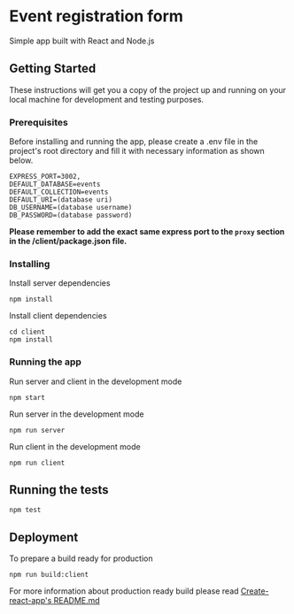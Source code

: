 # Event registration form

Simple app built with React and Node.js

## Getting Started

These instructions will get you a copy of the project up and running on your local machine for development and testing purposes.

### Prerequisites

Before installing and running the app, please create a .env file in the project's root directory and fill it with necessary information as shown below.

```
EXPRESS_PORT=3002,
DEFAULT_DATABASE=events
DEFAULT_COLLECTION=events
DEFAULT_URI=(database uri)
DB_USERNAME=(database username)
DB_PASSWORD=(database password)
```

**Please remember to add the exact same express port to the `proxy` section in the /client/package.json file.**

### Installing

Install server dependencies

```
npm install
```

Install client dependencies

```
cd client
npm install
```

### Running the app
Run server and client in the development mode

```
npm start
```

Run server in the development mode
```
npm run server
```

Run client in the development mode
```
npm run client
```

## Running the tests
```
npm test
```

## Deployment

To prepare a build ready for production
```
npm run build:client
```

For more information about production ready build please read [Create-react-app's README.md](/client/README.md)
